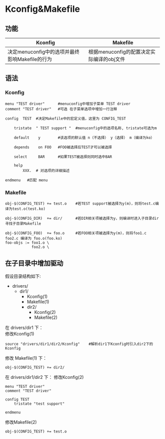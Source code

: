 # Kconfig&Makefile  
## 功能  
|Kconfig|Makefile|
|---|---|
|决定menuconfig中的选项并最终影响Makefile的行为|根据menuconfig的配置决定实际编译的obj文件|

## 语法  
### Kconfig  
```
menu "TEST driver"      #menuconfig中增加子菜单 TEST driver
comment "TEST driver"   #可选 在子菜单选项中增加一行注释

config  TEST  #决定Makefile中的宏定义值，这里为 CONFIG_TEST

    tristate  " TEST support "  #menuconfig中的选项名称, tristate可选为m

    default    y        #该选项的默认值 n（不选择） y（选择） m（编译为ko） 

    depends    on FOO   #FOO被选择后TEST才可以被选择

    select     BAR      #如果TEST被选择则同时选中BAR

    help  
        XXX.  # 对选项的详细描述

endmenu   #匹配 menu
```
### Makefile  
```
obj-$(CONFIG_TEST) += test.o    #若TEST support被选择为y(m)，则将test.c编译为test.o(test.ko)

obj-$(CONFIG_DIR)  += dir/      #若DIR相关项被选择为y，则编译时进入子目录dir寻找子目录Makefile   

obj-$(CONFIG_FOO)  += foo.o     #若FOO相关项被选择为y(m)，则将foo1.c foo2.c 编译为 foo.o(foo.ko)
foo-objs := foo1.o \
            foo2.o \  
```


## 在子目录中增加驱动  
假设目录结构如下:  
- drivers/  
  - dir1/  
    - Kconfig(1) 
    - Makefile(1)  
    - dir2/  
      - Kconfig(2)  
      - Makefile(2)    

在 drivers/dir1 下：  
修改Kconfig(1)  
```
source "drivers/dir1/dir2/Kconfig"    #解析dir1下Kconfig时引入dir2下的Kconfig
```  

修改 Makefile(1) 下：
```
obj-$(CONFIG_TEST) += dir2/
```

在 drivers/dir1/dir2 下：
修改Kconfig(2)
```
menu "TEST driver"
comment "TEST driver"

config TEST
    tristate "test support"

endmenu
```  

修改Makefile(2)  
```
obj-$(CONFIG_TEST) += test.o  
```